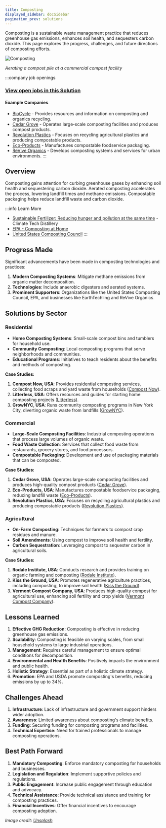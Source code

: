 ```yaml
---
title: Composting
displayed_sidebar: docSidebar
pagination_prev: solutions
---
```


Composting is a sustainable waste management practice that reduces greenhouse gas emissions, enhances soil health, and sequesters carbon dioxide. This page explores the progress, challenges, and future directions of composting efforts.

![Composting](../static/img/commercial-composting.jpg)

*Aerating a compost pile at a commercial compost facility*

:::company job openings
### [View open jobs in this Solution](https://climatebase.org/jobs?l=&q=&drawdown_solutions=Composting)
#### Example Companies
- [BioCycle](https://www.biocycle.net) - Provides resources and information on composting and organics recycling.
- [Cedar Grove](https://www.cedar-grove.com) - Operates large-scale composting facilities and produces compost products.
- [Revolution Plastics](https://www.revolutionplastics.com) - Focuses on recycling agricultural plastics and producing compostable products.
- [Eco-Products](https://www.ecoproducts.com) - Manufactures compostable foodservice packaging.
- [ReVive Organics](https://www.reviveorganics.com) - Develops composting systems and services for urban environments.
:::

## Overview

Composting gains attention for curbing greenhouse gases by enhancing soil health and sequestering carbon dioxide. Aerated composting accelerates the process, lowering landfill times and methane emissions. Compostable packaging helps reduce landfill waste and carbon dioxide.

:::info Learn More
- [Sustainable Fertilizer: Reducing hunger and pollution at the same time](https://www.climatetechdistillery.com/p/10-sustainable-fertilizer) - Climate Tech Distillery
- [EPA - Composting at Home](https://www.epa.gov/recycle/composting-home)
- [United States Composting Council](https://www.compostingcouncil.org/)
:::

## Progress Made

Significant advancements have been made in composting technologies and practices:

1. **Modern Composting Systems**: Mitigate methane emissions from organic matter decomposition.
2. **Technologies**: Include anaerobic digesters and aerated systems.
3. **Prominent Supporters**: Organizations like the United States Composting Council, EPA, and businesses like EarthTechling and ReVive Organics.

## Solutions by Sector

### Residential
- **Home Composting Systems**: Small-scale compost bins and tumblers for household use.
- **Community Composting**: Local composting programs that serve neighborhoods and communities.
- **Educational Programs**: Initiatives to teach residents about the benefits and methods of composting.

**Case Studies:**
1. **Compost Now, USA**: Provides residential composting services, collecting food scraps and yard waste from households ([Compost Now](https://www.compostnow.org)).
2. **Litterless, USA**: Offers resources and guides for starting home composting projects ([Litterless](https://www.litterless.com)).
3. **GrowNYC, USA**: Runs community composting programs in New York City, diverting organic waste from landfills ([GrowNYC](https://www.grownyc.org/compost)).

### Commercial
- **Large-Scale Composting Facilities**: Industrial composting operations that process large volumes of organic waste.
- **Food Waste Collection**: Services that collect food waste from restaurants, grocery stores, and food processors.
- **Compostable Packaging**: Development and use of packaging materials that can be composted.

**Case Studies:**
1. **Cedar Grove, USA**: Operates large-scale composting facilities and produces high-quality compost products ([Cedar Grove](https://www.cedar-grove.com)).
2. **Eco-Products, USA**: Manufactures compostable foodservice packaging, reducing landfill waste ([Eco-Products](https://www.ecoproducts.com)).
3. **Revolution Plastics, USA**: Focuses on recycling agricultural plastics and producing compostable products ([Revolution Plastics](https://www.revolutionplastics.com)).

### Agricultural
- **On-Farm Composting**: Techniques for farmers to compost crop residues and manure.
- **Soil Amendments**: Using compost to improve soil health and fertility.
- **Carbon Sequestration**: Leveraging compost to sequester carbon in agricultural soils.

**Case Studies:**
1. **Rodale Institute, USA**: Conducts research and provides training on organic farming and composting ([Rodale Institute](https://rodaleinstitute.org)).
2. **Kiss the Ground, USA**: Promotes regenerative agriculture practices, including composting, to improve soil health ([Kiss the Ground](https://kisstheground.com)).
3. **Vermont Compost Company, USA**: Produces high-quality compost for agricultural use, enhancing soil fertility and crop yields ([Vermont Compost Company](https://vermontcompost.com)).

## Lessons Learned

1. **Effective GHG Reduction**: Composting is effective in reducing greenhouse gas emissions.
2. **Scalability**: Composting is feasible on varying scales, from small household systems to large industrial operations.
3. **Management**: Requires careful management to ensure optimal conditions for decomposition.
4. **Environmental and Health Benefits**: Positively impacts the environment and public health.
5. **Holistic Strategy**: Essential as part of a holistic climate strategy.
6. **Promotion**: EPA and USDA promote composting's benefits, reducing emissions by up to 34%.

## Challenges Ahead

1. **Infrastructure**: Lack of infrastructure and government support hinders wider adoption.
2. **Awareness**: Limited awareness about composting's climate benefits.
3. **Funding**: Securing funding for composting programs and facilities.
4. **Technical Expertise**: Need for trained professionals to manage composting operations.

## Best Path Forward

1. **Mandatory Composting**: Enforce mandatory composting for households and businesses.
2. **Legislation and Regulation**: Implement supportive policies and regulations.
3. **Public Engagement**: Increase public engagement through education and advocacy.
4. **Technical Assistance**: Provide technical assistance and training for composting practices.
5. **Financial Incentives**: Offer financial incentives to encourage composting adoption.

*Image credit: [Unsplash](https://unsplash.com/photos/commercial-composting)*
